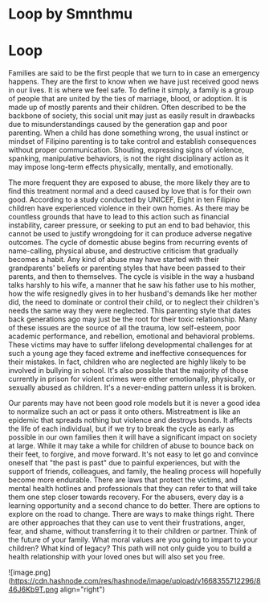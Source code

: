 # Loop by Smnthmu

# Loop

Families are said to be the first people that we turn to in case an emergency
happens. They are the first to know when we have just received good news in our lives. It is where we feel safe. To define it simply, a family is a group of people that are united by the ties of marriage, blood, or adoption. It is made up of mostly parents and their children. Often described to be the backbone of society, this social unit may just as easily result in drawbacks due to misunderstandings caused by the generation gap and poor parenting. When a child has done something wrong, the usual instinct or mindset of Filipino parenting is to take control and establish consequences without proper communication. Shouting, expressing signs of violence, spanking, manipulative behaviors, is not the right disciplinary action as it may impose long-term effects physically, mentally, and emotionally.

The more frequent they are exposed to abuse, the more likely they are to find this treatment normal and a deed caused by love that is for their own good. According to a study conducted by UNICEF, Eight in ten Filipino children have experienced violence in their own homes. As there may be countless grounds that have to lead to this action such as financial instability, career pressure, or seeking to put an end to bad behavior, this cannot be used to justify wrongdoing for it can produce adverse negative outcomes. The cycle of domestic abuse begins from recurring events of name-calling, physical abuse, and destructive criticism that gradually becomes a habit. Any kind of abuse may have started with their grandparents' beliefs or parenting styles that have been passed to their parents, and then to themselves. The cycle is visible in the way a husband talks harshly to his wife, a manner that he saw his father use to his mother, how the wife resignedly gives in to her husband's demands like her mother did, the need to dominate or control their child, or to neglect their children's needs the same way they were neglected. This parenting style that dates back generations ago may just be the root for their toxic relationship. Many of these issues are the source of all the trauma, low self-esteem, poor academic performance, and rebellion, emotional and behavioral problems. These victims may have to suffer lifelong developmental challenges for at
such a young age they faced extreme and ineffective consequences for their mistakes. In fact, children who are neglected are highly likely to be involved in bullying in school. It's also possible that the majority of those currently in prison for violent crimes were either emotionally, physically, or sexually abused as children. It's a never-ending pattern unless it is broken.<br>

Our parents may have not been good role models but it is never a good idea
to normalize such an act or pass it onto others. Mistreatment is like an epidemic that spreads nothing but violence and destroys bonds. It affects the life of each individual, but if we try to break the cycle as early as possible in our own families then it will have a significant impact on society at large. While it may take a while for children of abuse to bounce back on their feet, to forgive, and move forward. It's not easy to let go and convince oneself that "the past is past" due to painful experiences, but with the support of friends, colleagues, and family, the healing process will hopefully
become more endurable. There are laws that protect the victims, and mental health hotlines and professionals that they can refer to that will take them one step closer towards recovery. For the abusers, every day is a learning opportunity and a second chance to do better. There are options to explore on the road to change. There are ways to make things right. There are other approaches that they can use to vent their frustrations, anger, fear, and shame, without transferring it to their children or partner. Think of the future of your family. What moral values are you going to impart to your children? What kind of legacy? This path will not only guide you to build a
health relationship with your loved ones but will also set you free.


![image.png](https://cdn.hashnode.com/res/hashnode/image/upload/v1668355712296/846J6Kb9T.png align="right")

